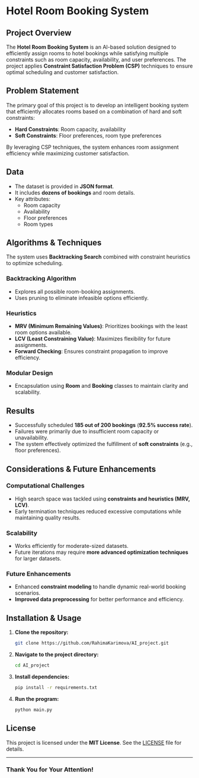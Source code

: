 # Hotel Room Booking System

## Project Overview
The **Hotel Room Booking System** is an AI-based solution designed to efficiently assign rooms to hotel bookings while satisfying multiple constraints such as room capacity, availability, and user preferences. The project applies **Constraint Satisfaction Problem (CSP)** techniques to ensure optimal scheduling and customer satisfaction.

## Problem Statement
The primary goal of this project is to develop an intelligent booking system that efficiently allocates rooms based on a combination of hard and soft constraints:
- **Hard Constraints**: Room capacity, availability
- **Soft Constraints**: Floor preferences, room type preferences

By leveraging CSP techniques, the system enhances room assignment efficiency while maximizing customer satisfaction.

## Data
- The dataset is provided in **JSON format**.
- It includes **dozens of bookings** and room details.
- Key attributes:
  - Room capacity
  - Availability
  - Floor preferences
  - Room types

## Algorithms & Techniques
The system uses **Backtracking Search** combined with constraint heuristics to optimize scheduling.

### **Backtracking Algorithm**
- Explores all possible room-booking assignments.
- Uses pruning to eliminate infeasible options efficiently.

### **Heuristics**
- **MRV (Minimum Remaining Values)**: Prioritizes bookings with the least room options available.
- **LCV (Least Constraining Value)**: Maximizes flexibility for future assignments.
- **Forward Checking**: Ensures constraint propagation to improve efficiency.

### **Modular Design**
- Encapsulation using **Room** and **Booking** classes to maintain clarity and scalability.

## Results
- Successfully scheduled **185 out of 200 bookings** (**92.5% success rate**).
- Failures were primarily due to insufficient room capacity or unavailability.
- The system effectively optimized the fulfillment of **soft constraints** (e.g., floor preferences).

## Considerations & Future Enhancements
### **Computational Challenges**
- High search space was tackled using **constraints and heuristics (MRV, LCV)**.
- Early termination techniques reduced excessive computations while maintaining quality results.

### **Scalability**
- Works efficiently for moderate-sized datasets.
- Future iterations may require **more advanced optimization techniques** for larger datasets.

### **Future Enhancements**
- Enhanced **constraint modeling** to handle dynamic real-world booking scenarios.
- **Improved data preprocessing** for better performance and efficiency.

## Installation & Usage
1. **Clone the repository:**
   ```bash
   git clone https://github.com/RahimaKarimova/AI_project.git
   ```
2. **Navigate to the project directory:**
   ```bash
   cd AI_project
   ```
3. **Install dependencies:**
   ```bash
   pip install -r requirements.txt
   ```
4. **Run the program:**
   ```bash
   python main.py
   ```

## License
This project is licensed under the **MIT License**. See the [LICENSE](LICENSE) file for details.

---
### **Thank You for Your Attention!**
